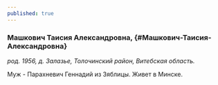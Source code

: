 ```yaml
---
published: true
---
```


### Машкович Таисия Александровна,  {#Машкович-Таисия-Александровна}

_род. 1956, д. Залазье, Толочинский район, Витебская область._



Муж - Парахневич Геннадий из Зяблицы.
Живет в Минске.
        
